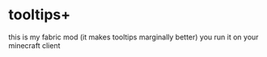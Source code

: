 # tooltips+

this is my fabric mod (it makes tooltips marginally better)
you run it on your minecraft client
